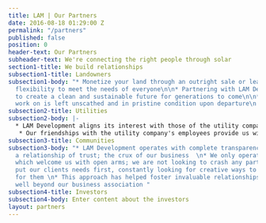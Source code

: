 ```yaml
---
title: LAM | Our Partners
date: 2016-08-18 01:29:00 Z
permalink: "/partners"
published: false
position: 0
header-text: Our Partners
subheader-text: We're connecting the right people through solar
section1-title: We build relationships
subsection1-title: Landowners
subsection1-body: "* Monetize your land through an outright sale or lease \n  * Providing
  flexibility to meet the needs of everyone\n\n* Partnering with LAM Development helps
  to create a clean and sustainable future for generations to come\n\n* The land we
  work on is left unscathed and in pristine condition upon departure\n "
subsection2-title: Utilities
subsection2-body: |-
  * LAM Development aligns its interest with those of the utility companies in which we operate to ensure an efficient and pleasant relationship throughout the development process
   * Our friendships with the utility company's employees provide us with a distinct comparative advantage to that of our competitors
subsection3-title: Communities
subsection3-body: "* LAM Development operates with complete transparency to foster
  a relationship of trust; the crux of our business  \n* We only operates in areas
  which welcome us with open arms; we are not looking to crash any parties\n* We always
  put our clients needs first, constantly looking for creative ways to generate value
  for them \n* This approach has helped foster invaluable relationships that last
  well beyond our business association "
subsection4-title: Investors
subsection4-body: Enter content about the investors
layout: partners
---
```


